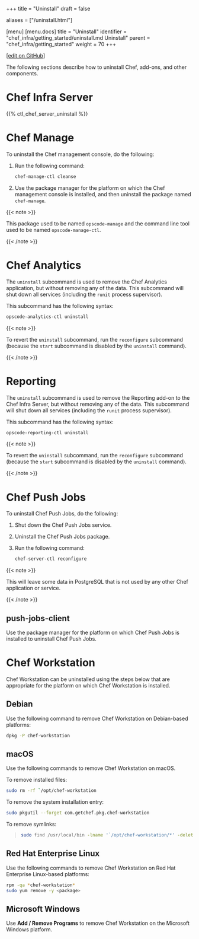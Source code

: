 +++
title = "Uninstall"
draft = false

aliases = ["/uninstall.html"]

[menu]
  [menu.docs]
    title = "Uninstall"
    identifier = "chef_infra/getting_started/uninstall.md Uninstall"
    parent = "chef_infra/getting_started"
    weight = 70
+++    

[\[edit on GitHub\]](https://github.com/chef/chef-web-docs/blob/master/content/uninstall.md)

The following sections describe how to uninstall Chef, add-ons, and
other components.

Chef Infra Server
=================

{{% ctl_chef_server_uninstall %}}

Chef Manage
===========

To uninstall the Chef management console, do the following:

1.  Run the following command:

    ``` bash
    chef-manage-ctl cleanse
    ```

2.  Use the package manager for the platform on which the Chef
    management console is installed, and then uninstall the package
    named `chef-manage`.

{{< note >}}

This package used to be named `opscode-manage` and the command line tool
used to be named `opscode-manage-ctl`.

{{< /note >}}

Chef Analytics
==============

The `uninstall` subcommand is used to remove the Chef Analytics
application, but without removing any of the data. This subcommand will
shut down all services (including the `runit` process supervisor).

This subcommand has the following syntax:

``` bash
opscode-analytics-ctl uninstall
```

{{< note >}}

To revert the `uninstall` subcommand, run the `reconfigure` subcommand
(because the `start` subcommand is disabled by the `uninstall` command).

{{< /note >}}

Reporting
=========

The `uninstall` subcommand is used to remove the Reporting add-on to the
Chef Infra Server, but without removing any of the data. This subcommand
will shut down all services (including the `runit` process supervisor).

This subcommand has the following syntax:

``` bash
opscode-reporting-ctl uninstall
```

{{< note >}}

To revert the `uninstall` subcommand, run the `reconfigure` subcommand
(because the `start` subcommand is disabled by the `uninstall` command).

{{< /note >}}

Chef Push Jobs
==============

To uninstall Chef Push Jobs, do the following:

1.  Shut down the Chef Push Jobs service.

2.  Uninstall the Chef Push Jobs package.

3.  Run the following command:

    ``` bash
    chef-server-ctl reconfigure
    ```

{{< note >}}

This will leave some data in PostgreSQL that is not used by any other
Chef application or service.

{{< /note >}}

push-jobs-client
----------------

Use the package manager for the platform on which Chef Push Jobs is
installed to uninstall Chef Push Jobs.

Chef Workstation
================

Chef Workstation can be uninstalled using the steps below that are
appropriate for the platform on which Chef Workstation is installed.

Debian
------

Use the following command to remove Chef Workstation on Debian-based
platforms:

``` bash
dpkg -P chef-workstation
```

macOS
-----

Use the following commands to remove Chef Workstation on macOS.

To remove installed files:

``` bash
sudo rm -rf `/opt/chef-workstation
```

To remove the system installation entry:

``` bash
sudo pkgutil --forget com.getchef.pkg.chef-workstation
```

To remove symlinks:

> ``` bash
> sudo find /usr/local/bin -lname '`/opt/chef-workstation/*' -delete
> ```

Red Hat Enterprise Linux
------------------------

Use the following commands to remove Chef Workstation on Red Hat
Enterprise Linux-based platforms:

``` bash
rpm -qa *chef-workstation*
sudo yum remove -y <package>
```

Microsoft Windows
-----------------

Use **Add / Remove Programs** to remove Chef Workstation on the
Microsoft Windows platform.
